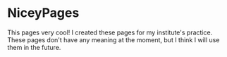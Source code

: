 # NiceyPages
This pages very cool!
I created these pages for my institute's practice. 
These pages don't have any meaning at the moment, but I think I will use them in the future.
